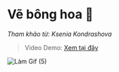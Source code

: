 # Vẽ bông hoa 🌸

*Tham khảo từ: Ksenia Kondrashova*

> Video Demo: [Xem tại đây](https://www.tiktok.com/@dr.gifter306/video/7537030044611382535) 

![Làm Gif (5)](https://github.com/user-attachments/assets/4efaef46-268f-47f1-93af-62f141d7380a)
